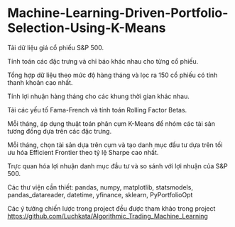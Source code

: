 # Machine-Learning-Driven-Portfolio-Selection-Using-K-Means
Tải dữ liệu giá cổ phiếu S&P 500.

Tính toán các đặc trưng và chỉ báo khác nhau cho từng cổ phiếu.

Tổng hợp dữ liệu theo mức độ hàng tháng và lọc ra 150 cổ phiếu có tính thanh khoản cao nhất.

Tính lợi nhuận hàng tháng cho các khung thời gian khác nhau.

Tải các yếu tố Fama-French và tính toán Rolling Factor Betas.

Mỗi tháng, áp dụng thuật toán phân cụm K-Means để nhóm các tài sản tương đồng dựa trên các đặc trưng.

Mỗi tháng, chọn tài sản dựa trên cụm và tạo danh mục đầu tư dựa trên tối ưu hóa Efficient Frontier theo tỷ lệ Sharpe cao nhất.

Trực quan hóa lợi nhuận danh mục đầu tư và so sánh với lợi nhuận của S&P 500.

Các thư viện cần thiết: 
pandas, numpy, matplotlib, statsmodels, pandas_datareader, datetime, yfinance, sklearn, PyPortfolioOpt

Các ý tưởng chiến lược trong project đều được tham khảo trong project https://github.com/Luchkata/Algorithmic_Trading_Machine_Learning
